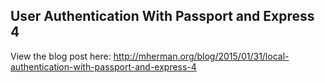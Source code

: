 ## User Authentication With Passport and Express 4

View the blog post here: http://mherman.org/blog/2015/01/31/local-authentication-with-passport-and-express-4